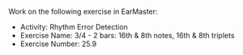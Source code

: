 Work on the following exercise in EarMaster:
- Activity: Rhythm Error Detection
- Exercise Name: 3/4 - 2 bars: 16th & 8th notes, 16th & 8th triplets
- Exercise Number: 25.9
